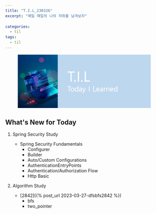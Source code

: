 ```yaml
---
title: "T.I.L_230326"
excerpt: "매일 매일의 나의 자취를 남겨보자"

categories:
  - til
tags:
  - til
---
```

<figure>
    <img src="/assets/images/til_image.png">
</figure>

## What's New for  Today 

1. Spring Security Study
    - Spring Security Fundamentals
        - Configurer
        - Builder
        - Auto/Custom Configurations
        - AuthenticationEntryPoints
        - Authentication/Authorization Flow
        - Http Basic

2. Algorithm Study
    - [2842]({% post_url 2023-03-27-dfsbfs2842 %})
        - bfs
        - two_pointer









        